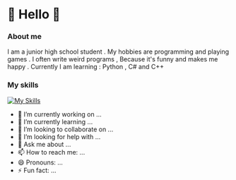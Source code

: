 # 👋 Hello 👋
### About me
I am a junior high school student . My hobbies are programming and playing games . I often write weird programs , Because it's funny and makes me happy . Currently I am learning : Python , C# and C++
### My skills
[![My Skills](https://skillicons.dev/icons?i=cs,dotnet,c++)](https://skillicons.dev)
- 🔭 I’m currently working on ...
- 🌱 I’m currently learning ...
- 👯 I’m looking to collaborate on ...
- 🤔 I’m looking for help with ...
- 💬 Ask me about ...
- 📫 How to reach me: ...
- 😄 Pronouns: ...
- ⚡ Fun fact: ...
